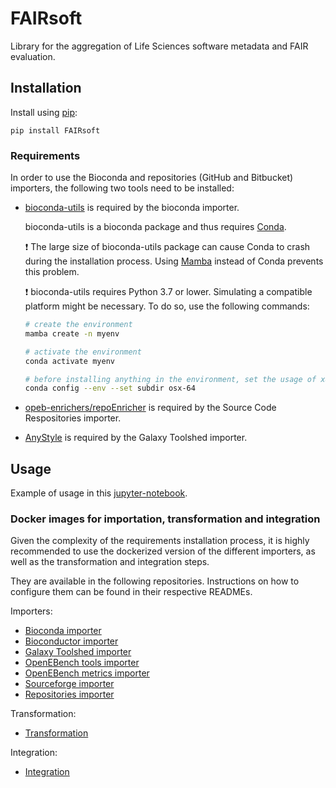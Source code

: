 # FAIRsoft 

Library for the aggregation of Life Sciences software metadata and FAIR evaluation.


## Installation 
Install using [pip](https://pip.pypa.io/en/stable/):
```
pip install FAIRsoft
``` 

### Requirements 
In order to use the Bioconda and repositories (GitHub and Bitbucket) importers, the following two tools need to be installed:

- [bioconda-utils](https://github.com/bioconda/bioconda-utils) is required by the bioconda importer. 

    bioconda-utils is a bioconda package and thus requires [Conda](https://docs.conda.io/projects/conda/en/latest/index.html). 

    :exclamation: The large size of bioconda-utils package can cause Conda to crash during the installation process. Using [Mamba](https://github.com/mamba-org/mamb) instead of Conda prevents this problem. 

    :exclamation: bioconda-utils requires Python 3.7 or lower. Simulating a compatible platform might be necessary. To do so, use the following commands: 
    ```sh 
    # create the environment
    mamba create -n myenv

    # activate the environment
    conda activate myenv
    
    # before installing anything in the environment, set the usage of x86_64 architecture
    conda config --env --set subdir osx-64
    ```

 - [opeb-enrichers/repoEnricher](https://github.com/inab/opeb-enrichers) is required by the Source Code Respositories importer.

 - [AnyStyle](https://github.com/inukshuk/anystyle) is required by the Galaxy Toolshed importer.


## Usage 
Example of usage in this [jupyter-notebook](https://gitlab.bsc.es/inb/elixir/software-observatory/FAIRsoft_ETL/-/blob/master/docs/ETL_workflow.ipynb).

### Docker images for importation, transformation and integration 
Given the complexity of the requirements installation process, it is highly recommended to use the dockerized version of the different importers, as well as the transformation and integration steps. 

They are available in the following repositories. Instructions on how to configure them can be found in their respective READMEs. 

Importers:
- [Bioconda importer](https://gitlab.bsc.es/inb/elixir/software-observatory/bioconda-importer)
- [Bioconductor importer](https://gitlab.bsc.es/inb/elixir/software-observatory/bioconductor-importer)
- [Galaxy Toolshed importer](https://gitlab.bsc.es/inb/elixir/software-observatory/toolshed-importer)
- [OpenEBench tools importer](https://gitlab.bsc.es/inb/elixir/software-observatory/opeb-tools-importer)
- [OpenEBench metrics importer](https://gitlab.bsc.es/inb/elixir/software-observatory/opeb-metrics-importer)
- [Sourceforge importer](https://gitlab.bsc.es/inb/elixir/software-observatory/sourceforge-importer) 
- [Repositories importer](https://gitlab.bsc.es/inb/elixir/software-observatory/respositories-importer) 

Transformation:
- [Transformation](https://gitlab.bsc.es/inb/elixir/software-observatory/fairsoft-transformation) 

Integration:
- [Integration](https://gitlab.bsc.es/inb/elixir/software-observatory/fairsoft-integration)
